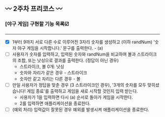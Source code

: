 ## 〰 2주차 프리코스 〰
### [야구 게임] 구현할 기능 목록☑️
---
- [x] 1부터 9까지 서로 다른 수로 이루어진 3자리 숫자를 생성하고 (이하 randNum) '숫자 야구 게임을 시작합니다.' 문구를 출력한다. - (a)
- [ ] 사용자가 숫자를 입력하고, 입력된 숫자와 randNum을 비교하여 볼과 스트라이크의 조합, 또는 낫싱으로 결과를 출력한다. (정답이 아닌 경우)
    * 스트라이크, 볼 0개: 낫싱
    * 숫자와 자리가 같은 경우 - 스트라이크
    * 숫자만 같고 자리는 다른 경우 - 볼
- [ ] 만일 사용자가 정답을 맞춘 경우 (3 스트라이크인 경우), '3개의 숫자를 모두 맞히셨습니다! 게임 종료'를 출력하고 게임을 새로 시작할 것인지 입력 받는다.
    * 사용자가 1을 입력하면 다시 (a) 순서로 돌아가 게임을 시작한다.
    * 2를 입력하면 애플리케이션을 종료한다.
- [ ] (예외 처리) 입력값이 잘못된 경우 예외를 발생시켜 애플리케이션을 종료한다.